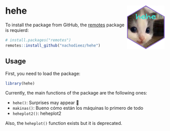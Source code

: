 # hehe <img src="inst/figures/logo.png" align="right" height="138" /></a>

To install the package from GitHub, the [remotes](https://cran.r-project.org/package=remotes) package is requierd:
```r
# install.packages("remotes")
remotes::install_github("nachodieez/hehe")
```
## Usage

First, you need to load the package:

```r
library(hehe)
```

Currently, the main functions of the package are the following ones:

- `hehe()`: Surprises may appear 🤠
- `makinas()`: Bueno cómo están los máquinas lo primero de todo
- `heheplot2()`: heheplot2

Also, the `heheplot()` function exists but it is deprecated.
